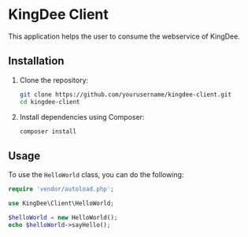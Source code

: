 # KingDee Client

This application helps the user to consume the webservice of KingDee.

## Installation

1. Clone the repository:

   ```sh
   git clone https://github.com/yourusername/kingdee-client.git
   cd kingdee-client
   ```

2. Install dependencies using Composer:

   ```sh
   composer install
   ```

## Usage

To use the `HelloWorld` class, you can do the following:

```php
require 'vendor/autoload.php';

use KingDee\Client\HelloWorld;

$helloWorld = new HelloWorld();
echo $helloWorld->sayHello();
```
